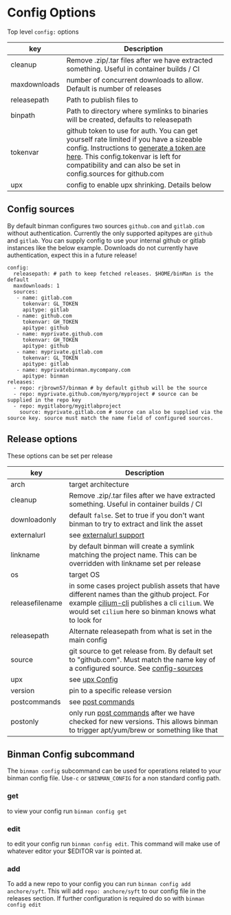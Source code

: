 # Config Options

Top level `config:` options

| key      | Description |
| ----------- | ----------- |
| cleanup   | Remove .zip/.tar files after we have extracted something. Useful in container builds / CI |
| maxdownloads | number of concurrent downloads to allow. Default is number of releases |
| releasepath | Path to publish files to |
| binpath | Path to directory where symlinks to binaries will be created, defaults to releasepath |
| tokenvar   | github token to use for auth. You can get yourself rate limited if you have a sizeable config. Instructions to [generate a token are here](https://docs.github.com/en/authentication/keeping-your-account-and-data-secure/creating-a-personal-access-token"). This config.tokenvar is left for compatibility and can also be set in config.sources for github.com |
| upx   | config to enable upx shrinking. Details below |

## Config sources

By default binman configures two sources `github.com` and `gitlab.com` without authentication. Currently the only supported apitypes are `github` and `gitlab`.  You can supply config to use your internal github or gitlab instances like the below example. Downloads do not currently have authentication, expect this in a future release!

```
config:
  releasepath: # path to keep fetched releases. $HOME/binMan is the default
  maxdownloads: 1
  sources:
   - name: gitlab.com
     tokenvar: GL_TOKEN
     apitype: gitlab
   - name: github.com
     tokenvar: GH_TOKEN
     apitype: github
   - name: myprivate.github.com
     tokenvar: GH_TOKEN
     apitype: github
   - name: myprivate.gitlab.com
     tokenvar: GL_TOKEN
     apitype: gitlab
   - name: myprivatebinman.mycompany.com
     apitype: binman
releases:
  - repo: rjbrown57/binman # by default github will be the source
  - repo: myprivate.github.com/myorg/myproject # source can be supplied in the repo key
  - repo: mygitlaborg/mygitlabproject
    source: myprivate.gitlab.com # source can also be supplied via the source key. source must match the name field of configured sources.
```

## Release options

These options can be set per release

| key      | Description |
| ----------- | ----------- |
| arch   | target architecture |
| cleanup   | Remove .zip/.tar files after we have extracted something. Useful in container builds / CI |
| downloadonly   | default `false`. Set to true if you don't want binman to try to extract and link the asset |
| externalurl | see [externalurl support](../docs/external_urls.md) |
| linkname | by default binman will create a symlink matching the project name. This can be overridden with linkname set per release |
| os | target OS  |
| releasefilename | in some cases project publish assets that have different names than the github project. For example [cilium-cli](github.com/cilium/cilium-cli) publishes a cli `cilium`. We would set `cilium` here so binman knows what to look for |
| releasepath | Alternate releasepath from what is set in the main config |
| source | git source to get release from. By default set to "github.com". Must match the name key of a configured source. See [config-sources](#config-sources)
| upx | see [upx Config](../docs/upx.md) |
| version | pin to a specific release version |
| postcommands | see [post commands](../docs/postcommands.md)|
| postonly | only run [post commands](../docs/postcommands.md) after we have checked for new versions. This allows binman to trigger apt/yum/brew or something like that |

## Binman Config subcommand

The `binman config` subcommand can be used for operations related to your binman config file. Use`-c` or `$BINMAN_CONFIG`  for a non standard config path.

### get
to view your config run `binman config get`

### edit
to edit your config run `binman config edit`. This command will make use of whatever editor your $EDITOR var is pointed at.

### add
To add a new repo to your config you can run `binman config add anchore/syft`. This will add `repo: anchore/syft` to our config file in the releases section. If further configuration is required do so with `binman config edit`